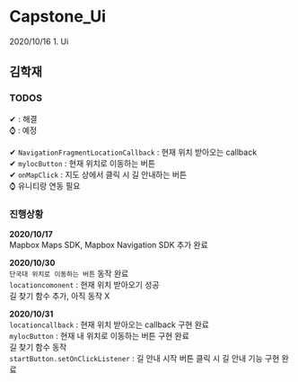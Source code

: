 # Capstone_Ui

2020/10/16 1. Ui

## 김학재<br>
### TODOS<br>
✔ : 해결<br>
⌚ : 예정<br>

✔ `NavigationFragmentLocationCallback` : 현재 위치 받아오는 callback <br>
✔ `mylocButton` : 현재 위치로 이동하는 버튼 <br>
✔ `onMapClick` : 지도 상에서 클릭 시 길 안내하는 버튼 <br>
⌚ 유니티랑 연동 필요

### 진행상황<br>
**2020/10/17** <br>
Mapbox Maps SDK, Mapbox Navigation SDK 추가 완료 <br>

**2020/10/30** <br>
`단국대 위치로 이동하는 버튼` 동작 완료 <br>
`locationcomonent` : 현재 위치 받아오기 성공 <br>
길 찾기 함수 추가, 아직 동작 X <br>

**2020/10/31** <br>
`locationcallback` : 현재 위치 받아오는 callback 구현 완료<br>
`mylocButton` : 현재 내 위치로 이동하는 버튼 구현 완료<br>
길 찾기 함수 동작 <br>
`startButton.setOnClickListener` : 길 안내 시작 버튼 클릭 시 길 안내 기능 구현 완료<br>